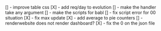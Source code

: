 [] - improve table css
[X] - add req/day to evolution
[] - make the handler take any argument
[] - make the scripts for babl
[] - fix script error for 00 situation
[X] - fix max update
[X] - add average to pie counters
[] - renderwebsite does not render dashboard?
[X] - fix the 0 on the json file